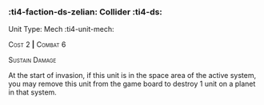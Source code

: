 ### :ti4-faction-ds-zelian: **Collider** :ti4-ds:

Unit Type: Mech :ti4-unit-mech:

<span style="font-variant:small-caps;">Cost 2</span> __|__ <span style="font-variant:small-caps;">Combat 6</span>

<span style="font-variant:small-caps;">Sustain Damage</span>

At the start of invasion, if this unit is in the space area of the active system, you may remove this unit from the game board to destroy 1 unit on a planet in that system.